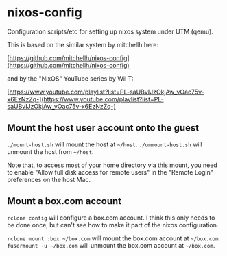 # nixos-config

Configuration scripts/etc for setting up nixos system under UTM (qemu).

This is based on the similar system by mitchellh here:

[https://github.com/mitchellh/nixos-config](https://github.com/mitchellh/nixos-config)

and by the "NixOS" YouTube series by Wil T:

[https://www.youtube.com/playlist?list=PL-saUBvIJzOkjAw_vOac75v-x6EzNzZq-](https://www.youtube.com/playlist?list=PL-saUBvIJzOkjAw_vOac75v-x6EzNzZq-)

## Mount the host user account onto the guest

`./mount-host.sh` will mount the host at `~/host`.
`./ummount-host.sh` will unmount the host from `~/host`.

Note that, to access most of your home directory via this mount, you need to enable "Allow full disk access for remote users" in the "Remote Login" preferences on the host Mac.


## Mount a box.com account 

`rclone config` will configure a box.com account. I think this only needs to be done once, but can't see how to make it part of the nixos configuration.

`rclone mount :box ~/box.com` will mount the box.com account at `~/box.com`.
`fusermount -u ~/box.com` will unmount the box.com account at `~/box.com`.

